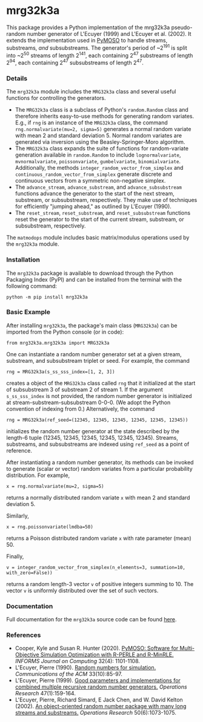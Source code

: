 # mrg32k3a

This package provides a Python implementation of the mrg32k3a pseudo-random number generator of L'Ecuyer (1999) and L'Ecuyer et al. (2002). It extends the implementation used in [PyMOSO](https://github.com/pymoso/PyMOSO#the-pymosoprngmrg32k3a-module) to handle streams, substreams, *and* subsubstreams. The generator's period of ~2<sup>191</sup> is split into ~2<sup>50</sup> streams of length 2<sup>141</sup>, each containing 2<sup>47</sup> substreams of length 2<sup>94</sup>, each containing 2<sup>47</sup> subsubstreams of length 2<sup>47</sup>.

### Details
The `mrg32k3a` module includes the `MRG32k3a` class and several useful functions for controlling the generators.
* The `MRG32k3a` class is a subclass of Python's `random.Random` class and therefore inherits easy-to-use methods for generating random variates. E.g., if `rng` is an instance of the `MRG32k3a` class, the command `rng.normalvariate(mu=2, sigma=5)` generates a normal random variate with mean 2 and standard deviation 5. Normal random variates are generated via inversion using the Beasley-Springer-Moro algorithm.
* The `MRG32k3a` class expands the suite of functions for random-variate generation available in `random.Random` to include `lognormalvariate`, `mvnormalvariate`, `poissonvariate`, `gumbelvariate`, `binomialvariate`. Additionally, the methods `integer_random_vector_from_simplex` and `continuous_random_vector_from_simplex` generate discrete and continuous vectors from a symmetric non-negative simplex.
* The `advance_stream`, `advance_substream`, and `advance_subsubstream` functions advance the generator to the start of the next stream, substream, or subsubstream, respectively.
They make use of techniques for efficiently "jumping ahead," as outlined by L'Ecuyer (1990).
* The `reset_stream`, `reset_substream`, and `reset_subsubstream` functions reset the generator to the start of the current stream, substream, or subsubstream, respectively.

The `matmodops` module includes basic matrix/modulus operations used by the `mrg32k3a` module.

### Installation

The `mrg32k3a` package is available to download through the Python Packaging Index (PyPI) and can be installed from the terminal with the following command:

    python -m pip install mrg32k3a

### Basic Example

After installing `mrg32k3a`, the package's main class (`MRG32k3a`) can be imported from the Python console (or in code):

    from mrg32k3a.mrg32k3a import MRG32k3a

One can instantiate a random number generator set at a given stream, substream, and subsubstream triplet or seed. For example, the command

    rng = MRG32k3a(s_ss_sss_index=[1, 2, 3])

creates a object of the `MRG32k3a` class called `rng` that it initialized at the start of subsubstream 3 of substream 2 of stream 1. If the argument `s_ss_sss_index` is not provided, the random number generator is initialized at stream-substream-subsubstream 0-0-0. (We adopt the Python convention of indexing from 0.) Alternatively, the command

    rng = MRG32k3a(ref_seed=(12345, 12345, 12345, 12345, 12345, 12345))

initializes the random number generator at the state described by the length-6 tuple (12345, 12345, 12345, 12345, 12345, 12345). Streams, substreams, and subsubstreams are indexed using `ref_seed` as a point of reference.

After instantiating a random number generator, its methods can be invoked to generate (scalar or vector) random variates from a particular probability distribution. For example,

    x = rng.normalvariate(mu=2, sigma=5)

returns a normally distributed random variate `x` with mean 2 and standard deviation 5.

Similarly,

    x = rng.poissonvariate(lmdba=50)

returns a Poisson distributed random variate `x` with rate parameter (mean) 50.

Finally,

    v = integer_random_vector_from_simplex(n_elements=3, summation=10, with_zero=False))

returns a random length-3 vector `v` of positive integers summing to 10. The vector `v` is uniformly distributed over the set of such vectors.

### Documentation
Full documentation for the `mrg32k3a` source code can be found [here](https://mrg32k3a.readthedocs.io/en/latest/).

### References
* Cooper, Kyle and Susan R. Hunter (2020). [PyMOSO: Software for Multi-Objective Simulation Optimization with R-PERLE and R-MinRLE.](https://pubsonline.informs.org/doi/10.1287/ijoc.2019.0902) *INFORMS Journal on Computing* 32(4): 1101-1108.
* L'Ecuyer, Pierre (1990). [Random numbers for simulation.](https://dl.acm.org/doi/10.1145/84537.84555) *Communications of the ACM* 33(10):85-97.
* L'Ecuyer, Pierre (1999). [Good parameters and implementations for combined multiple recursive random number generators.](https://pubsonline.informs.org/doi/pdf/10.1287/opre.47.1.159) *Operations Research* 47(1):159-164.
* L'Ecuyer, Pierre, Richard Simard, E Jack Chen, and W. David Kelton (2002). [An object-oriented random number package with many long streams and substreams.](https://pubsonline.informs.org/doi/10.1287/opre.50.6.1073.358) *Operations Research* 50(6):1073-1075.
